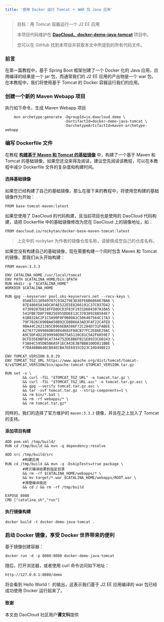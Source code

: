 ```yaml
---
title: '使用 Docker 运行 Tomcat ＋ WAR 包 Java 应用'
---
```


> 目标：用 Tomcat 容器运行一个 J2 EE 应用
> 
> 本项目代码维护在 **[DaoCloud、docker-demo-java-tomcat](https://github.com/DaoCloud/docker-demo-java-tomcat)** 项目中。
>
> 您可以在 GitHub 找到本项目并获取本文中所提到的所有代码文件。

### 前言

在第一篇教程中，基于 Spring Boot 框架创建了一个 Docker 化的 Java 应用，应用编译的结果是一个 jar 包，而通常我们的 J2 EE 应用的产出物是一个 war 包，在本教程中，我们将使用基于 Tomcat 的 Docker 容器运行我们的应用。

### 创建一个新的 Maven Webapp 项目

执行如下命令，生成 Maven Webapp 项目

```
    mvn archetype:generate -DgroupId=io.daocloud.demo \
                           -DartifactId=docker-demo-java-tomcat \
                           -DarchetypeArtifactId=maven-archetype-webapp
```


### 编写 Dockerfile 文件

在教程 **[构建基于 Maven 和 Tomcat 的基础镜像](http://docs.daocloud.io/java-docker/docker-build-base-image)** 中，构建了一个基于 Maven 和 Tomcat 的基础镜像，如果您还没来得及阅读，建议您先阅读该教程，可以在本教程中减少 Dockerfile 文件的复杂度和构建时间。

#### 选择基础镜像

如果您已经构建了自己的基础镜像，那么在接下来的教程中，将使用您构建的基础镜像作为开始：
```
FROM base-tomcat-maven:latest
```

如果您使用了 DaoCloud 的代码构建，且当前项目也是使用的 DaoCloud 代码构建，请把 Dockerfile 中的基础镜像修改为您在 DaoCloud 上的镜像地址，如：
```
FROM daocloud.io/rockytan/docker-base-maven-tomcat:latest
```

> 上文中的 rockytan 为作者的镜像仓库名称，请替换成您自己的仓库名称。

如果您没有构建自己的基础镜像，现在需要构建一个同时包含 Maven 和 Tomcat 的镜像，那我们从头开始构建：

```
FROM maven:3.3.3

ENV CATALINA_HOME /usr/local/tomcat
ENV PATH $CATALINA_HOME/bin:$PATH
RUN mkdir -p "$CATALINA_HOME"
WORKDIR $CATALINA_HOME

RUN gpg --keyserver pool.sks-keyservers.net --recv-keys \
        05AB33110949707C93A279E3D3EFE6B686867BA6 \
        07E48665A34DCAFAE522E5E6266191C37C037D42 \
        47309207D818FFD8DCD3F83F1931D684307A10A5 \
        541FBE7D8F78B25E055DDEE13C370389288584E7 \
        61B832AC2F1C5A90F0F9B00A1C506407564C17A3 \
        79F7026C690BAA50B92CD8B66A3AD3F4F22C4FED \
        9BA44C2621385CB966EBA586F72C284D731FABEE \
        A27677289986DB50844682F8ACB77FC2E86E29AC \
        A9C5DF4D22E99998D9875A5110C01C5A2F6059E7 \
        DCFD35E0BF8CA7344752DE8B6FB21E8933C60243 \
        F3A04C595DB5B6A5F1ECA43E3B7BBB100D811BBE \
        F7DA48BB64BCB84ECBA7EE6935CD23C10D498E23

ENV TOMCAT_VERSION 8.0.29
ENV TOMCAT_TGZ_URL https://www.apache.org/dist/tomcat/tomcat-8/v$TOMCAT_VERSION/bin/apache-tomcat-$TOMCAT_VERSION.tar.gz

RUN set -x \
        && curl -fSL "$TOMCAT_TGZ_URL" -o tomcat.tar.gz \
        && curl -fSL "$TOMCAT_TGZ_URL.asc" -o tomcat.tar.gz.asc \
        && gpg --verify tomcat.tar.gz.asc \
        && tar -xvf tomcat.tar.gz --strip-components=1 \
        && rm bin/*.bat \
        && rm -rf webapps/* \
        && rm tomcat.tar.gz*
```

同样的，我们的选择了官方维护的 `maven:3.3.3` 镜像，并且在之上加入了 Tomcat 的支持。

#### 添加项目构建

```
ADD pom.xml /tmp/build/
RUN cd /tmp/build && mvn -q dependency:resolve

ADD src /tmp/build/src
        #构建应用
RUN cd /tmp/build && mvn -q -DskipTests=true package \
        #拷贝编译结果到指定目录
        && rm -rf $CATALINA_HOME/webapps/* \
        && mv target/*.war $CATALINA_HOME/webapps/ROOT.war \
        #清理编译痕迹
        && cd / && rm -rf /tmp/build

EXPOSE 8080
CMD ["catalina.sh","run"]
```


#### 执行镜像构建
```
docker build -t docker-demo-java-tomcat .
```

### 启动 Docker 镜像，享受 Docker 世界带来的便利

基于镜像创建容器：

```
docker run -d -p 8080:8080 docker-demo-java-tomcat
```

随后，打开浏览器，或者使用 curl 命令访问如下地址：
```
http://127.0.0.1:8080/demo
```

将会看到 Hello World！ 的输出，这表示我们基于 J2 EE 应用编译的 war 包已经成功使用 Docker 运行起来了。

#### 致谢

本文由 DaoCloud 社区用户**谭文科**提供
